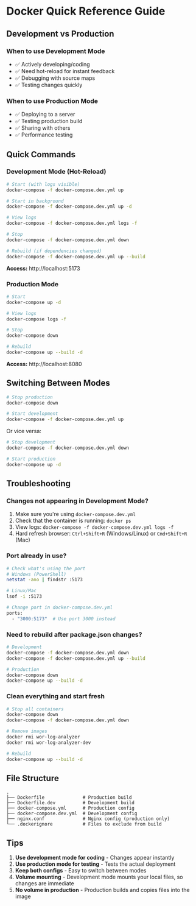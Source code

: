 # Docker Quick Reference Guide

## Development vs Production

### When to use Development Mode
- ✅ Actively developing/coding
- ✅ Need hot-reload for instant feedback
- ✅ Debugging with source maps
- ✅ Testing changes quickly

### When to use Production Mode
- ✅ Deploying to a server
- ✅ Testing production build
- ✅ Sharing with others
- ✅ Performance testing

## Quick Commands

### Development Mode (Hot-Reload)

```bash
# Start (with logs visible)
docker-compose -f docker-compose.dev.yml up

# Start in background
docker-compose -f docker-compose.dev.yml up -d

# View logs
docker-compose -f docker-compose.dev.yml logs -f

# Stop
docker-compose -f docker-compose.dev.yml down

# Rebuild (if dependencies changed)
docker-compose -f docker-compose.dev.yml up --build
```

**Access:** http://localhost:5173

### Production Mode

```bash
# Start
docker-compose up -d

# View logs
docker-compose logs -f

# Stop
docker-compose down

# Rebuild
docker-compose up --build -d
```

**Access:** http://localhost:8080

## Switching Between Modes

```bash
# Stop production
docker-compose down

# Start development
docker-compose -f docker-compose.dev.yml up
```

Or vice versa:

```bash
# Stop development
docker-compose -f docker-compose.dev.yml down

# Start production
docker-compose up -d
```

## Troubleshooting

### Changes not appearing in Development Mode?

1. Make sure you're using `docker-compose.dev.yml`
2. Check that the container is running: `docker ps`
3. View logs: `docker-compose -f docker-compose.dev.yml logs -f`
4. Hard refresh browser: `Ctrl+Shift+R` (Windows/Linux) or `Cmd+Shift+R` (Mac)

### Port already in use?

```bash
# Check what's using the port
# Windows (PowerShell)
netstat -ano | findstr :5173

# Linux/Mac
lsof -i :5173

# Change port in docker-compose.dev.yml
ports:
  - "3000:5173"  # Use port 3000 instead
```

### Need to rebuild after package.json changes?

```bash
# Development
docker-compose -f docker-compose.dev.yml down
docker-compose -f docker-compose.dev.yml up --build

# Production
docker-compose down
docker-compose up --build -d
```

### Clean everything and start fresh

```bash
# Stop all containers
docker-compose down
docker-compose -f docker-compose.dev.yml down

# Remove images
docker rmi wor-log-analyzer
docker rmi wor-log-analyzer-dev

# Rebuild
docker-compose up --build -d
```

## File Structure

```
.
├── Dockerfile              # Production build
├── Dockerfile.dev          # Development build
├── docker-compose.yml      # Production config
├── docker-compose.dev.yml  # Development config
├── nginx.conf              # Nginx config (production only)
└── .dockerignore           # Files to exclude from build
```

## Tips

1. **Use development mode for coding** - Changes appear instantly
2. **Use production mode for testing** - Tests the actual deployment
3. **Keep both configs** - Easy to switch between modes
4. **Volume mounting** - Development mode mounts your local files, so changes are immediate
5. **No volume in production** - Production builds and copies files into the image
